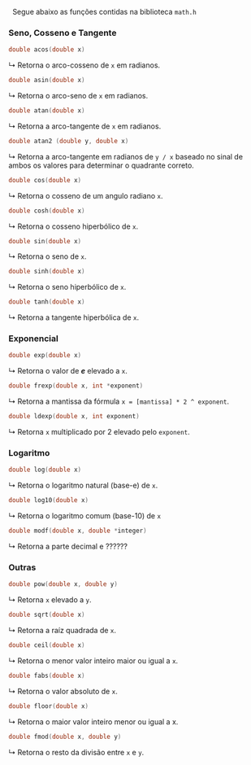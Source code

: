 &nbsp; Segue abaixo as funções contidas na biblioteca `math.h`

### Seno, Cosseno e Tangente

```c
double acos(double x)
```
&rdsh;  Retorna o arco-cosseno de `x` em radianos.

```c
double asin(double x)
```
&rdsh; Retorna o arco-seno de `x` em radianos.

```c
double atan(double x)
```
&rdsh;  Retorna a arco-tangente de `x` em radianos.

```c
double atan2 (double y, double x)
```
&rdsh;  Retorna a arco-tangente em radianos de `y / x` baseado no sinal de ambos os valores para determinar o quadrante correto.

```c
double cos(double x)
```
&rdsh; Retorna o cosseno de um angulo radiano `x`.

```c
double cosh(double x)
```
&rdsh; Retorna o cosseno hiperbólico de `x`.

```c
double sin(double x)
```
&rdsh; Retorna o seno de `x`.

```c
double sinh(double x)
```
&rdsh;  Retorna o seno hiperbólico de `x`.

```c
double tanh(double x)
```
&rdsh;  Retorna a tangente hiperbólica de `x`.

### Exponencial

```c
double exp(double x)
```
&rdsh;  Retorna o valor de **_e_** elevado a `x`.

```c
double frexp(double x, int *exponent)
```
&rdsh;  Retorna a mantissa da fórmula `x = [mantissa] * 2 ^ exponent`.

```c
double ldexp(double x, int exponent)
```
&rdsh; Retorna `x` multiplicado por 2 elevado pelo `exponent`.

### Logaritmo

```c
double log(double x)
```
&rdsh; Retorna o logaritmo natural (base-e) de `x`.

```c
double log10(double x)
```
&rdsh; Retorna o logaritmo comum (base-10) de `x`

```c
double modf(double x, double *integer)
```
&rdsh;  Retorna a parte decimal e ??????

### Outras

```c
double pow(double x, double y)
```
&rdsh; Retorna `x` elevado a `y`.

```c
double sqrt(double x)
```
&rdsh;  Retorna a raíz quadrada de `x`.

```c
double ceil(double x)
```
&rdsh;  Retorna o menor valor inteiro maior ou igual a `x`.

```c
double fabs(double x)
```
&rdsh;  Retorna o valor absoluto de `x`.

```c
double floor(double x)
```
&rdsh;  Retorna o maior valor inteiro menor ou igual a x.

```c
double fmod(double x, double y)
```
&rdsh;  Retorna o resto da divisão entre `x` e `y`.